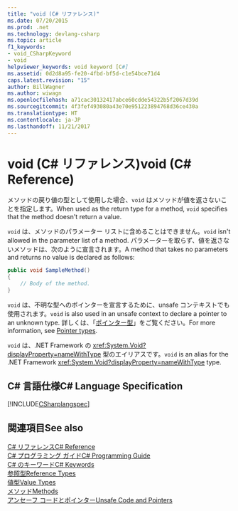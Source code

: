```yaml
---
title: "void (C# リファレンス)"
ms.date: 07/20/2015
ms.prod: .net
ms.technology: devlang-csharp
ms.topic: article
f1_keywords:
- void_CSharpKeyword
- void
helpviewer_keywords: void keyword [C#]
ms.assetid: 0d2d8a95-fe20-4fbd-bf5d-c1e54bce71d4
caps.latest.revision: "15"
author: BillWagner
ms.author: wiwagn
ms.openlocfilehash: a71cac30132417abce60cdde54322b5f2067d39d
ms.sourcegitcommit: 4f3fef493080a43e70e951223894768d36ce430a
ms.translationtype: HT
ms.contentlocale: ja-JP
ms.lasthandoff: 11/21/2017
---
```

# <a name="void-c-reference"></a><span data-ttu-id="ecaf1-102">void (C# リファレンス)</span><span class="sxs-lookup"><span data-stu-id="ecaf1-102">void (C# Reference)</span></span>
<span data-ttu-id="ecaf1-103">メソッドの戻り値の型として使用した場合、`void` はメソッドが値を返さないことを指定します。</span><span class="sxs-lookup"><span data-stu-id="ecaf1-103">When used as the return type for a method, `void` specifies that the method doesn't return a value.</span></span>

<span data-ttu-id="ecaf1-104">`void` は、メソッドのパラメーター リストに含めることはできません。</span><span class="sxs-lookup"><span data-stu-id="ecaf1-104">`void` isn't allowed in the parameter list of a method.</span></span> <span data-ttu-id="ecaf1-105">パラメーターを取らず、値を返さないメソッドは、次のように宣言されます。</span><span class="sxs-lookup"><span data-stu-id="ecaf1-105">A method that takes no parameters and returns no value is declared as follows:</span></span>

```csharp
public void SampleMethod()
{
    // Body of the method.
}
```

<span data-ttu-id="ecaf1-106">`void` は、不明な型へのポインターを宣言するために、unsafe コンテキストでも使用されます。</span><span class="sxs-lookup"><span data-stu-id="ecaf1-106">`void` is also used in an unsafe context to declare a pointer to an unknown type.</span></span> <span data-ttu-id="ecaf1-107">詳しくは、「[ポインター型](../../../csharp/programming-guide/unsafe-code-pointers/pointer-types.md)」をご覧ください。</span><span class="sxs-lookup"><span data-stu-id="ecaf1-107">For more information, see [Pointer types](../../../csharp/programming-guide/unsafe-code-pointers/pointer-types.md).</span></span>

<span data-ttu-id="ecaf1-108">`void` は、.NET Framework の <xref:System.Void?displayProperty=nameWithType> 型のエイリアスです。</span><span class="sxs-lookup"><span data-stu-id="ecaf1-108">`void` is an alias for the .NET Framework <xref:System.Void?displayProperty=nameWithType> type.</span></span>

## <a name="c-language-specification"></a><span data-ttu-id="ecaf1-109">C# 言語仕様</span><span class="sxs-lookup"><span data-stu-id="ecaf1-109">C# Language Specification</span></span>
 [!INCLUDE[CSharplangspec](~/includes/csharplangspec-md.md)]

## <a name="see-also"></a><span data-ttu-id="ecaf1-110">関連項目</span><span class="sxs-lookup"><span data-stu-id="ecaf1-110">See also</span></span>
 [<span data-ttu-id="ecaf1-111">C# リファレンス</span><span class="sxs-lookup"><span data-stu-id="ecaf1-111">C# Reference</span></span>](../../../csharp/language-reference/index.md)  
 [<span data-ttu-id="ecaf1-112">C# プログラミング ガイド</span><span class="sxs-lookup"><span data-stu-id="ecaf1-112">C# Programming Guide</span></span>](../../../csharp/programming-guide/index.md)  
 [<span data-ttu-id="ecaf1-113">C# のキーワード</span><span class="sxs-lookup"><span data-stu-id="ecaf1-113">C# Keywords</span></span>](../../../csharp/language-reference/keywords/index.md)  
 [<span data-ttu-id="ecaf1-114">参照型</span><span class="sxs-lookup"><span data-stu-id="ecaf1-114">Reference Types</span></span>](../../../csharp/language-reference/keywords/reference-types.md)  
 [<span data-ttu-id="ecaf1-115">値型</span><span class="sxs-lookup"><span data-stu-id="ecaf1-115">Value Types</span></span>](../../../csharp/language-reference/keywords/value-types.md)  
 [<span data-ttu-id="ecaf1-116">メソッド</span><span class="sxs-lookup"><span data-stu-id="ecaf1-116">Methods</span></span>](../../../csharp/programming-guide/classes-and-structs/methods.md)  
 [<span data-ttu-id="ecaf1-117">アンセーフ コードとポインター</span><span class="sxs-lookup"><span data-stu-id="ecaf1-117">Unsafe Code and Pointers</span></span>](../../../csharp/programming-guide/unsafe-code-pointers/index.md)

